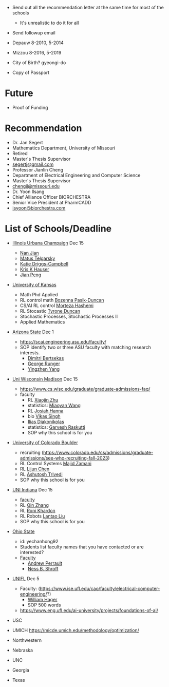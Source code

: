 * Send out all the recommendation letter at the same time for most of the schools
  * It's unrealistic to do it for all
* Send followup email
* Depauw 8-2010, 5-2014
* Mizzou 8-2016, 5-2019

* City of Birth? gyeongi-do
* Copy of Passport

# Future
* Proof of Funding

# Recommendation
* Dr. Jan Segert
* Mathematics Department, University of Missouri
* Retired
* Master's Thesis Supervisor
* segertj@gmail.com
* Professor Jianlin Cheng
* Department of Electrical Engineering and Computer Science
* Master's Thesis Supervisor
* chengji@missouri.edu
* Dr. Yoon Ilsang
* Chief Alliance Officer BIORCHESTRA
* Senior Vice President at PharmCADD
* isyoon@biorchestra.com




# List of Schools/Deadline
* [Illinois Urbana Champaign](https://choose.illinois.edu/apply/) Dec 15
  * [Nan Jian](https://nanjiang.cs.illinois.edu/)
  * [Matus Telgarsky](http://mjt.cs.illinois.edu/)
  * [Katie Driggs-Campbell](https://cs.illinois.edu/about/people/faculty/krdc)
  * [Kris K Hauser](https://cs.illinois.edu/about/people/faculty/kkhauser)
  * [Jian Peng](https://cs.illinois.edu/about/people/faculty/jianpeng)


* [University of Kansas](https://gograd.ku.edu/apply/)
  * Math Phd Applied
  * RL control math [Bozenna Pasik-Duncan](https://pasik-duncan.ku.edu/ksacg/bpdcourses.html)
  * CS/AI RL control [Morteza Hashemi](https://hashemi.ku.edu/)
  * RL Stocastic [Tyrone Duncan](https://duncan.ku.edu/TD.Sho.vita.8.16.pdf)
  * Stochastic Processes, Stochastic Processes II
  * Applied Mathematics

* [Arizona State](https://webapp4.asu.edu/dgsadmissions/logout) Dec 1
  * https://scai.engineering.asu.edu/faculty/ 
  * SOP identify two or three ASU faculty with matching research interests. 
    * [Dimitri Bertsekas](https://search.asu.edu/profile/3410924)
    * [George Runger](https://search.asu.edu/profile/87655)
    * [Yingzhen Yang](https://search.asu.edu/profile/3520440)

* [Uni Wisconsin Madison](https://apply.grad.wisc.edu/Account/Login?ReturnUrl=%2f) Dec 15
  * https://www.cs.wisc.edu/graduate/graduate-admissions-faq/
  * faculty
    * RL [Xiaojin Zhu](https://pages.cs.wisc.edu/~jerryzhu/research.html)
    * statistics: [Miaoyan Wang](https://pages.stat.wisc.edu/~miaoyan/people.html)
    * RL [Josiah Hanna](https://pages.cs.wisc.edu/~jphanna/publications.html)
    * bio [Vikas Singh](https://www.biostat.wisc.edu/~vsingh/)
    * [Ilias Diakonikolas](http://www.iliasdiakonikolas.org/)
    * statistics: [Garvesh Raskutti](https://pages.cs.wisc.edu/~raskutti/publication.html)
    * SOP why this school is for you

* [University of Colorado Boulder](https://grad.apply.colorado.edu/account/login)
  * recruiting (https://www.colorado.edu/cs/admissions/graduate-admissions/see-who-recruiting-fall-2023)
  * RL Control Systems [Majid Zamani](https://www.hyconsys.com/publications.html)
  * RL [Lijun Chen](https://spot.colorado.edu/~lich1539/)
  * RL [Ashutosh Trivedi](https://astrivedi.github.io/www/pubs.html)
  * SOP why this school is for you

* [UNI Indiana](https://iugraduate2023.liaisoncas.com/applicant-ux/#/login) Dec 15
  * [faculty](https://luddy.indiana.edu/research/research-areas/ai-directory.html)
  * RL [Qin Zhang](https://homes.luddy.indiana.edu/qzhangcs)
  * RL [Roni Khardon](https://cgi.luddy.indiana.edu/~rkhardon/publications.php)
  * RL Robots [Lantao Liu](https://vail.sice.indiana.edu/index.html)
  * SOP why this school is for you

* [Ohio State](https://delegated.osu.edu/psp/csosuda/EMPLOYEE/CAMP/c/OAD_GEA.OAD_GEA_NUR_APL.GBL?)
  * id: yechanhong92
  * Students list faculty names that you have contacted or are interested?
  * [Faculty](https://cse.osu.edu/research/artificial-intelligence)
    * [Andrew Perrault](https://aperrault.github.io/publications/)
    * [Ness B. Shroff](http://newslab.ece.ohio-state.edu/for%20students/index.html)

* [UNIFL](https://shibboleth-idp.collegenet.com/idp/profile/SAML2/Redirect/SSO?SAMLRequest=fZLLbsIwEEV%2FJfI%2BOAmFIItEorAoEi2I0C66qRxnIJYcO%2FU4Tfn7hleBDTvLHp87c%2Bwx8krVbNK4Uq%2FhuwF03m%2BlNLLjQUIaq5nhKJFpXgEyJ1g2eV2wqBew2hpnhFHEmyCCddLoqdHYVGAzsD9SwPt6kZDSuRoZpW3b9nhdq30LeU%2BYimIp89wocCXN%2Fpc9REMPERFdLbMN8WZdT1LzA%2F3Kul71ZVF3NKVgBxrcEdxt0a65rVRwRq2hkBaEo1m2JN58lpAvCIttX8TFELZxKCAfhNsc8r6ApyIWg2jYlSE2MNfouHYJiYIo8sPAD%2BNNMGLRiPXjT%2BKtzg6epS6k3j0Wlp%2BKkL1sNiv%2FNN4HWDyO1hWQdHzQzo7B9uYhHmP5xT5JL35uPN%2BZ4UKYRjs6pjdBp9SavXXk%2BWxllBR7b6KUaacWuIOEhISmpyv3fyX9Aw%3D%3D&RelayState=https%3A%2F%2Fwww.applyweb.com%2Fshibboleth%2Fgatekeeper%3Fdest%3Dhttps%253A%252F%252Fwww.applyweb.com%252Fcgi-bin%252Fapplymenu%253Finstcode%253Duflgrad) Dec 5
  * Faculty: (https://www.ise.ufl.edu/cao/faculty/electrical-computer-engineering/?)
    * [William Hager](https://people.clas.ufl.edu/hager/optimal-control/)
    * SOP 500 words
  * https://www.eng.ufl.edu/ai-university/projects/foundations-of-ai/


* USC
* UMICH https://micde.umich.edu/methodology/optimization/
* Northwestern
* Nebraska
* UNC
* Georgia
* Texas
